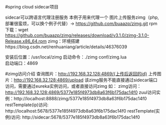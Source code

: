 #spring cloud sidecar项目

sidecar可以跨语言代理注册服务
本例子用来代理一个 图片上传服务zimg（php,部署很蛮烦，可以换个例子代替）-> https://github.com/buaazp/zimg.git
rpm下载：wget https://github.com/buaazp/zimg/releases/download/v3.1.0/zimg-3.1.0-Release.x86_64.rpm
zimg：环境搭建https://blog.csdn.net/renhuaniang/article/details/46376039

安装后位置：/usr/local/zimg
启动命令：./zimg conf/zimg.lua   
启动端口：4869


#zimg访问介绍
查询图片：http://192.168.32.128:4869/{上传后返回的id}
上传图片：http://192.168.32.128:4869/upload
该zimg服务不能直接通过sidecar端口访问，需要通过eureka实例访问，或者直接访问zimg
如：
zimg访问：http://192.168.32.128:4869/5377e185f4973db8a63f6b175dac14f0
zuul访问实例：http://localhost:8888/zimg/5377e185f4973db8a63f6b175dac14f0
restTemplate(ip)访问: http://localhost:5678/5377e185f4973db8a63f6b175dac14f0
restTemplate(实例)访问: http://sidecar:5678/5377e185f4973db8a63f6b175dac14f0

